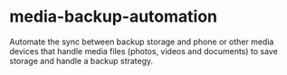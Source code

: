 # media-backup-automation
Automate the sync between backup storage and phone or other media devices that handle media files (photos, videos and documents) to save storage and handle a backup strategy.
